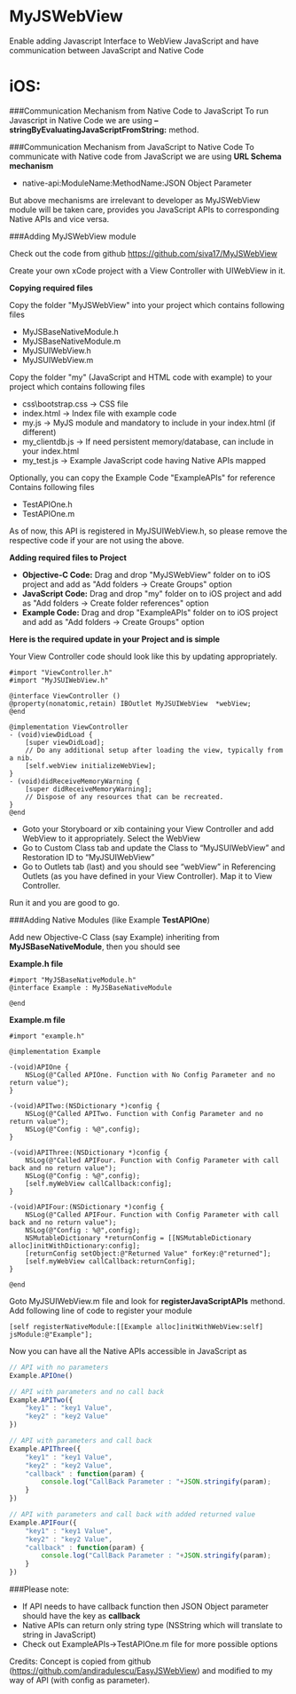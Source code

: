 MyJSWebView
===========

Enable adding Javascript Interface to WebView JavaScript and have communication between JavaScript and Native Code

iOS:
====

###Communication Mechanism from Native Code to JavaScript
To run Javascript in Native Code we are using **– stringByEvaluatingJavaScriptFromString:** method.

###Communication Mechanism from JavaScript to Native Code
To communicate with Native code from JavaScript we are using **URL Schema mechanism**
* native-api:ModuleName:MethodName:JSON Object Parameter

But above mechanisms are irrelevant to developer as MyJSWebView module will be taken care, provides you JavaScript APIs to corresponding Native APIs and vice versa.

###Adding MyJSWebView module

Check out the code from github https://github.com/siva17/MyJSWebView

Create your own xCode project with a View Controller with UIWebView in it.

**Copying required files**

Copy the folder "MyJSWebView" into your project which contains following files
* MyJSBaseNativeModule.h
* MyJSBaseNativeModule.m
* MyJSUIWebView.h
* MyJSUIWebView.m

Copy the folder "my" (JavaScript and HTML code with example) to your project which contains following files
* css\bootstrap.css	-> CSS file
* index.html		-> Index file with example code
* my.js				-> MyJS module and mandatory to include in your index.html (if different)
* my_clientdb.js	-> If need persistent memory/database, can include in your index.html
* my_test.js		-> Example JavaScript code having Native APIs mapped 

Optionally, you can copy the Example Code "ExampleAPIs" for reference Contains following files
* TestAPIOne.h
* TestAPIOne.m

As of now, this API is registered in MyJSUIWebView.h, so please remove the respective code if your are not using the above.

**Adding required files to Project**

* **Objective-C Code:** Drag and drop "MyJSWebView" folder on to iOS project and add as "Add folders -> Create Groups" option
* **JavaScript Code:** Drag and drop "my" folder on to iOS project and add as "Add folders -> Create folder references" option
* **Example Code:** Drag and drop "ExampleAPIs" folder on to iOS project and add as "Add folders -> Create Groups" option

**Here is the required update in your Project and is simple**

Your View Controller code should look like this by updating appropriately.

```obj-c
#import "ViewController.h"
#import "MyJSUIWebView.h"

@interface ViewController ()
@property(nonatomic,retain) IBOutlet MyJSUIWebView	*webView;
@end

@implementation ViewController
- (void)viewDidLoad {
	[super viewDidLoad];
	// Do any additional setup after loading the view, typically from a nib.
	[self.webView initializeWebView];
}
- (void)didReceiveMemoryWarning {
	[super didReceiveMemoryWarning];
	// Dispose of any resources that can be recreated.
}
@end
```

* Goto your Storyboard or xib containing your View Controller and add WebView to it appropriately. Select the WebView 
* Go to Custom Class tab and update the Class to “MyJSUIWebView” and Restoration ID to “MyJSUIWebView”
* Go to Outlets tab (last) and you should see “webView” in Referencing Outlets (as you have defined in your View Controller). Map it to View Controller.

Run it and you are good to go.

###Adding Native Modules (like Example **TestAPIOne**)

Add new Objective-C Class (say Example) inheriting from **MyJSBaseNativeModule**, then you should see

**Example.h file**
```obj-c
#import "MyJSBaseNativeModule.h"
@interface Example : MyJSBaseNativeModule

@end
```

**Example.m file**
```obj-c
#import "example.h"

@implementation Example

-(void)APIOne {
    NSLog(@"Called APIOne. Function with No Config Parameter and no return value");
}

-(void)APITwo:(NSDictionary *)config {
    NSLog(@"Called APITwo. Function with Config Parameter and no return value");
    NSLog(@"Config : %@",config);
}

-(void)APIThree:(NSDictionary *)config {
    NSLog(@"Called APIFour. Function with Config Parameter with call back and no return value");
    NSLog(@"Config : %@",config);
    [self.myWebView callCallback:config];
}

-(void)APIFour:(NSDictionary *)config {
	NSLog(@"Called APIFour. Function with Config Parameter with call back and no return value");
	NSLog(@"Config : %@",config);
    NSMutableDictionary *returnConfig = [[NSMutableDictionary alloc]initWithDictionary:config];
    [returnConfig setObject:@"Returned Value" forKey:@"returned"];
    [self.myWebView callCallback:returnConfig];
}

@end
```

Goto MyJSUIWebView.m file and look for **registerJavaScriptAPIs** methond. Add following line of code to register your module
```obj-c
[self registerNativeModule:[[Example alloc]initWithWebView:self] jsModule:@"Example"];
```

Now you can have all the Native APIs accessible in JavaScript as
```js
// API with no parameters
Example.APIOne()

// API with parameters and no call back
Example.APITwo({
	"key1" : "key1 Value",
	"key2" : "key2 Value"
})

// API with parameters and call back
Example.APIThree({
    "key1" : "key1 Value",
	"key2" : "key2 Value",
    "callback" : function(param) {
        console.log("CallBack Parameter : "+JSON.stringify(param);
    }
})

// API with parameters and call back with added returned value
Example.APIFour({
    "key1" : "key1 Value",
    "key2" : "key2 Value",
    "callback" : function(param) {
        console.log("CallBack Parameter : "+JSON.stringify(param);
    }
})
```

###Please note:
* If API needs to have callback function then JSON Object parameter should have the key as **callback**
* Native APIs can return only string type (NSString which will translate to string in JavaScript)
* Check out ExampleAPIs->TestAPIOne.m file for more possible options



Credits: Concept is copied from github (https://github.com/andiradulescu/EasyJSWebView) and modified to my way of API (with config as parameter).

